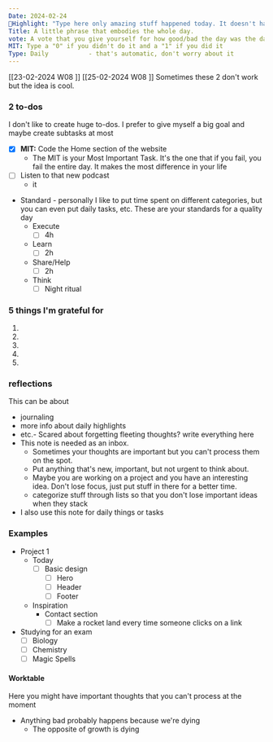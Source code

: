 ```yaml
---
Date: 2024-02-24
💫Highlight: "Type here only amazing stuff happened today. It doesn't have to be filled daily. Like: I finally conquered my [Limiting Belief] after 2 months!"
Title: A little phrase that embodies the whole day.
vote: A vote that you give yourself for how good/bad the day was the day
MIT: Type a "0" if you didn't do it and a "1" if you did it
Type: Daily           - that's automatic, don't worry about it
---
```

[[23-02-2024 W08 ]]  [[25-02-2024 W08 ]] Sometimes these 2 don't work but the idea is cool. 

### 2 to-dos
I don't like to create huge to-dos. I prefer to give myself a big goal and maybe create subtasks at most
- [x] **MIT:** Code the Home section of the website
	- The MIT is your Most Important Task. It's the one that if you fail, you fail the entire day. It makes the most difference in your life
- [ ] Listen to that new podcast
	- it 

- Standard - personally I like to put time spent on different categories, but you can even put daily tasks, etc. These are your standards for a quality day
	- Execute
		- [ ] 4h 
	- Learn
		- [ ] 2h
	- Share/Help
		- [ ] 2h
	- Think
		- [ ] Night ritual

### 5 things I'm grateful for
1. 
2. 
3. 
4. 
5. 

### reflections
This can be about
- journaling
- more info about daily highlights
- etc.- Scared about forgetting fleeting thoughts? write everything here
- This note is needed as an inbox. 
	- Sometimes your thoughts are important but you can't process them on the spot.
	- Put anything that's new, important, but not urgent to think about. 
	- Maybe you are working on a project and you have an interesting idea. Don't lose focus, just put stuff in there for a better time.
	- categorize stuff through lists so that you don't lose important ideas when they stack
- I also use this note for daily things or tasks

### Examples
- Project 1
	- Today
		- [ ] Basic design
			- [ ] Hero
			- [ ] Header
			- [ ] Footer
	- Inspiration
		- Contact section
			- [ ] Make a rocket land every time someone clicks on a link
- Studying for an exam
	- [ ] Biology
	- [ ] Chemistry
	- [ ] Magic Spells

#### Worktable
Here you might have important thoughts that you can't process at the moment

- Anything bad probably happens because we're dying
	- The opposite of growth is dying
